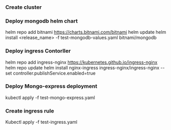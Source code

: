 ### Create cluster
### Deploy mongodb helm chart
helm repo add bitnami https://charts.bitnami.com/bitnami
helm update
helm install <release_name> -f test-mongodb-values.yaml bitnami/mongodb

### Deploy ingress Contorller
helm repo add ingress-nginx https://kubernetes.github.io/ingress-nginx
helm repo update
helm install nginx-ingress ingress-nginx/ingress-nginx --set controller.publishService.enabled=true

### Deploy Mongo-express deployment
kubectl apply -f test-mongo-express.yaml

### Create ingress rule
Kubectl apply -f test-ingress.yaml